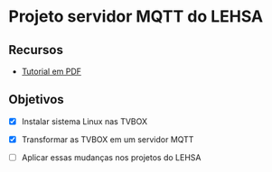 # Projeto servidor MQTT do LEHSA

## Recursos

* [Tutorial em PDF](https://docs.google.com/document/d/e/2PACX-1vQ8zeM-riicV4_ocS5SxpNlclHpnVmUgITMX1lrhItQWTtS0vq2T1zuOQvbW9sZpAKuh51QWRIMq1Q7/pub)

## Objetivos

- [x] Instalar sistema Linux nas TVBOX
- [x] Transformar as TVBOX em um servidor MQTT
- [ ] Aplicar essas mudanças nos projetos do LEHSA

